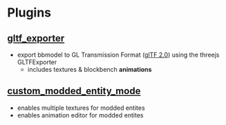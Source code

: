 # Plugins
## [gltf_exporter](https://github.com/Elenterius/Blockbench-Plugins/blob/master/build/plugins/gltf_exporter.js)
- export bbmodel to GL Transmission Format ([glTF 2.0](https://github.com/KhronosGroup/glTF/tree/master/specification/2.0)) using the threejs GLTFExporter
    - includes textures & blockbench **animations**
 
 
## [custom_modded_entity_mode](https://github.com/Elenterius/Blockbench-Plugins/blob/master/build/plugins/custom_modded_entity_mode.js)
- enables multiple textures for modded entites 
- enables animation editor for modded entites
